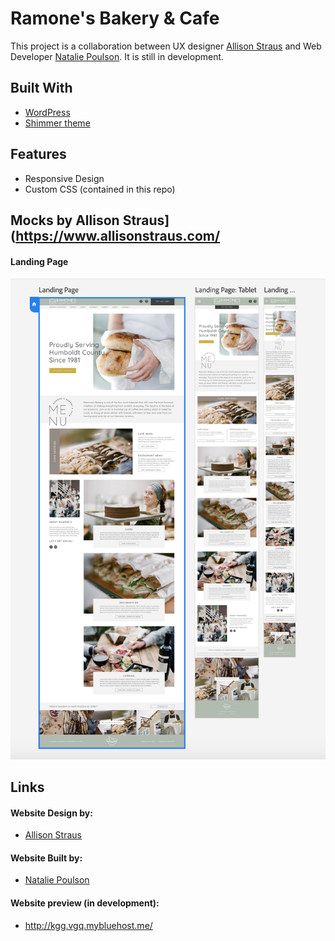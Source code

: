 # Ramone's Bakery & Cafe
This project is a collaboration between UX designer [Allison Straus](https://www.allisonstraus.com/) and Web Developer [Natalie Poulson](https://github.com/natalie-poulson). It is still in development. 

## Built With
* [WordPress](https://wordpress.org/)
* [Shimmer theme](https://support.almondandwhite.com/theme-documentation/shimmer-theme/)

## Features
* Responsive Design
* Custom CSS (contained in this repo)

## Mocks by Allison Straus](https://www.allisonstraus.com/
#### Landing Page
<img src="./mocks/landingPage.png">

## Links
#### Website Design by: 
* [Allison Straus](https://www.allisonstraus.com/)

#### Website Built by:
* [Natalie Poulson](https://github.com/natalie-poulson)

#### Website preview (in development):
* http://kgg.vgq.mybluehost.me/
